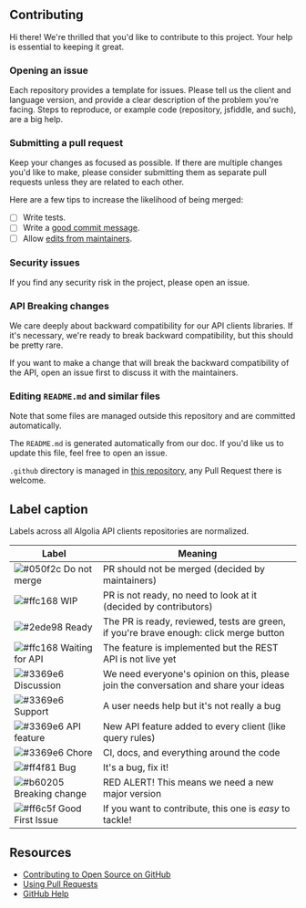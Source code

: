 ## Contributing

Hi there! We're thrilled that you'd like to contribute to this project.
Your help is essential to keeping it great.

### Opening an issue

Each repository provides a template for issues. Please tell us the client and language version, and
provide a clear description of the problem you're facing. Steps to reproduce, or example code
(repository, jsfiddle, and such), are a big help.

### Submitting a pull request

Keep your changes as focused as possible. If there are multiple changes you'd like to make,
please consider submitting them as separate pull requests unless they are related to each other.

Here are a few tips to increase the likelihood of being merged:

- [ ] Write tests.
- [ ] Write a [good commit message](http://tbaggery.com/2008/04/19/a-note-about-git-commit-messages.html).
- [ ] Allow [edits from maintainers](https://blog.github.com/2016-09-07-improving-collaboration-with-forks/).

### Security issues
If you find any security risk in the project, please open an issue.

### API Breaking changes

We care deeply about backward compatibility for our API clients libraries.
If it's necessary, we're ready to break backward compatibility,
but this should be pretty rare.

If you want to make a change that will break the backward compatibility of the API,
open an issue first to discuss it with the maintainers.

### Editing `README.md` and similar files

Note that some files are managed outside this repository and are committed automatically.

The `README.md` is generated automatically from our doc. If you'd like us to update this file,
feel free to open an issue.

`.github` directory is managed in [this repository](https://github.com/algolia/algoliasearch-client-common),
any Pull Request there is welcome.

## Label caption

Labels across all Algolia API clients repositories are normalized.

<!-- DO NOT EDIT THE TABLE NOR REMOVE HTML COMMENTS -->
<!-- LABELTABLE -->
| Label                                                                     | Meaning                                                                                |
|---------------------------------------------------------------------------|----------------------------------------------------------------------------------------|
| ![#050f2c](https://placehold.it/15/050f2c/000000?text=+) Do not merge     | PR should not be merged (decided by maintainers)                                       |
| ![#ffc168](https://placehold.it/15/ffc168/000000?text=+) WIP              | PR is not ready, no need to look at it (decided by contributors)                       |
| ![#2ede98](https://placehold.it/15/2ede98/000000?text=+) Ready            | The PR is ready, reviewed, tests are green, if you're brave enough: click merge button |
| ![#ffc168](https://placehold.it/15/ffc168/000000?text=+) Waiting for API  | The feature is implemented but the REST API is not live yet                            |
| ![#3369e6](https://placehold.it/15/3369e6/000000?text=+) Discussion       | We need everyone's opinion on this, please join the conversation and share your ideas  |
| ![#3369e6](https://placehold.it/15/3369e6/000000?text=+) Support          | A user needs help but it's not really a bug                                            |
| ![#3369e6](https://placehold.it/15/3369e6/000000?text=+) API feature      | New API feature added to every client (like query rules)                               |
| ![#3369e6](https://placehold.it/15/3369e6/000000?text=+) Chore            | CI, docs, and everything around the code                                               |
| ![#ff4f81](https://placehold.it/15/ff4f81/000000?text=+) Bug              | It's a bug, fix it!                                                                    |
| ![#b60205](https://placehold.it/15/b60205/000000?text=+) Breaking change  | RED ALERT! This means we need a new major version                                      |
| ![#ff6c5f](https://placehold.it/15/ff6c5f/000000?text=+) Good First Issue | If you want to contribute, this one is _easy_ to tackle!                               |

<!-- /LABELTABLE -->
<!-- DO NOT REMOVE ANY HTML COMMENT -->

## Resources

- [Contributing to Open Source on GitHub](https://guides.github.com/activities/contributing-to-open-source/)
- [Using Pull Requests](https://help.github.com/articles/using-pull-requests/)
- [GitHub Help](https://help.github.com)
